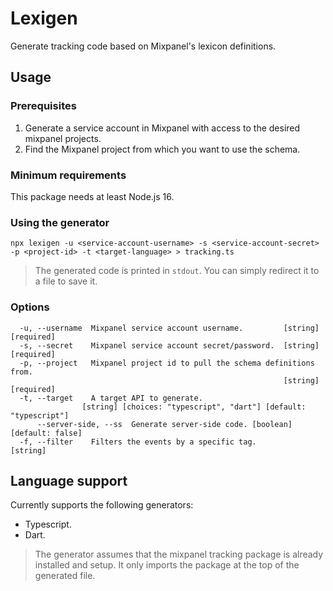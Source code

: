 # Lexigen
Generate tracking code based on Mixpanel's lexicon definitions.

## Usage
### Prerequisites
1. Generate a service account in Mixpanel with access to the desired mixpanel projects.
2. Find the Mixpanel project from which you want to use the schema.

### Minimum requirements
This package needs at least Node.js 16.

### Using the generator
```
npx lexigen -u <service-account-username> -s <service-account-secret> -p <project-id> -t <target-language> > tracking.ts
```
> The generated code is printed in `stdout`. You can simply redirect it to a file to save it.

### Options
```
  -u, --username  Mixpanel service account username.         [string] [required]
  -s, --secret    Mixpanel service account secret/password.  [string] [required]
  -p, --project   Mixpanel project id to pull the schema definitions from.
                                                             [string] [required]
  -t, --target    A target API to generate.
                [string] [choices: "typescript", "dart"] [default: "typescript"]
      --server-side, --ss  Generate server-side code. [boolean] [default: false]
  -f, --filter    Filters the events by a specific tag.                 [string]
```

## Language support
Currently supports the following generators:
- Typescript.
- Dart.

> The generator assumes that the mixpanel tracking package is already installed and setup. It only imports the package at the top of the generated file.
